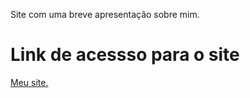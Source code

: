 Site com uma breve apresentação sobre mim. 
<h1 style = text-align: center;> Link de acessso para o site </h1>
<a href= "https://joao-vitor-090.github.io/portifolio/">Meu site.</a>